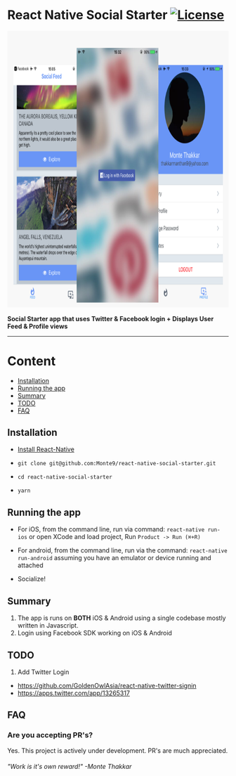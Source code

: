 # React Native Social Starter [![License](https://img.shields.io/badge/license-MIT-green.svg?style=flat)](https://github.com/monte9/react-native-social-starter/blob/master/LICENSE)

<img src="screenshots/banner.png" width="880" height="629.8"><br />

**Social Starter app that uses Twitter & Facebook login + Displays User Feed & Profile views**

---------------

# Content

- [Installation](#installation)
- [Running the app](#running-the-app)
- [Summary](#summary)
- [TODO](#todo)
- [FAQ](#faq)

## Installation

* [Install React-Native](https://facebook.github.io/react-native/docs/getting-started.html#content)

* `git clone git@github.com:Monte9/react-native-social-starter.git`

* `cd react-native-social-starter`

* `yarn`


## Running the app

* For iOS, from the command line, run via command: ```react-native run-ios``` or open XCode and load project, Run ```Product -> Run (⌘+R)```

* For android, from the command line, run via the command: ```react-native run-android``` assuming you have an emulator or device running and attached

* Socialize!


## Summary

1. The app is runs on **BOTH** iOS & Android using a single codebase mostly written in Javascript.
1. Login using Facebook SDK working on iOS & Android


## TODO

1. Add Twitter Login
  - https://github.com/GoldenOwlAsia/react-native-twitter-signin
  - https://apps.twitter.com/app/13265317


## FAQ

### Are you accepting PR's?

Yes. This project is actively under development. PR's are much appreciated.

###### "Work is it's own reward!" -Monte Thakkar
